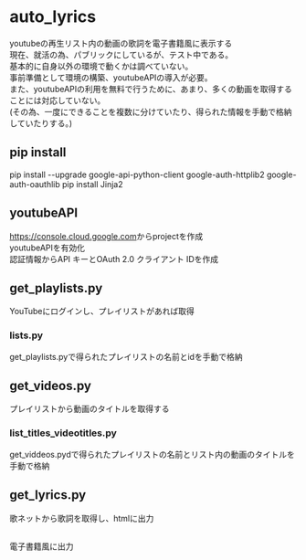 # auto_lyrics
youtubeの再生リスト内の動画の歌詞を電子書籍風に表示する  
現在、就活の為、パブリックにしているが、テスト中である。  
基本的に自身以外の環境で動くかは調べていない。   
事前準備として環境の構築、youtubeAPIの導入が必要。  
また、youtubeAPIの利用を無料で行うために、あまり、多くの動画を取得することには対応していない。  
(その為、一度にできることを複数に分けていたり、得られた情報を手動で格納していたりする。)

## pip install
pip install --upgrade google-api-python-client google-auth-httplib2 google-auth-oauthlib
pip install Jinja2

## youtubeAPI
<https://console.cloud.google.com>からprojectを作成  
youtubeAPIを有効化  
認証情報からAPI キーとOAuth 2.0 クライアント IDを作成  

## get_playlists.py
YouTubeにログインし、プレイリストがあれば取得
### lists.py
get_playlists.pyで得られたプレイリストの名前とidを手動で格納

## get_videos.py
プレイリストから動画のタイトルを取得する
### list_titles_videotitles.py
get_viddeos.pydで得られたプレイリストの名前とリスト内の動画のタイトルを手動で格納

## get_lyrics.py
歌ネットから歌詞を取得し、htmlに出力

## 
電子書籍風に出力
